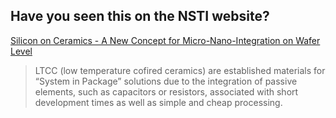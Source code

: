 ## Have you seen this on the NSTI website?

[Silicon on Ceramics - A New Concept for Micro-Nano-Integration on Wafer Level
](http://www.nsti.org/news/item.html?id=302])  

> LTCC (low temperature cofired ceramics) are established materials for “System in Package” solutions due to the integration of passive elements, such as capacitors or resistors, associated with short development times as well as simple and cheap processing.